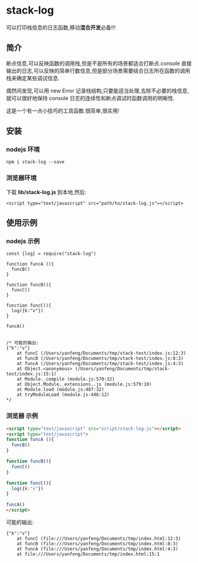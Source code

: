 # stack-log
可以打印栈信息的日志函数,移动**混合开发**必备!!!

## 简介

断点信息,可以反映函数的调用栈,但是不是所有的场景都适合打断点.console 直接输出的日志,可以反映的简单行数信息,但是部分场景需要结合日志所在函数的调用栈来确定某些调试信息.

偶然间发现,可以用 new Error 记录栈结构,只要能适当处理,去除不必要的栈信息,就可以很好地保持 console 日志的连续性和断点调试时函数调用的明晰性.

这是一个有一点小技巧的工具函数.很简单,很实用!

## 安装

### nodejs 环境

```
npm i stack-log --save
```

### 浏览器环境

下载 **lib/stack-log.js** 到本地,然后:

```
<script type="text/javascript" src="path/to/stack-log.js"></script>
```

## 使用示例

### nodejs 示例

```
const {log} = require("stack-log")

function funcA (){
  funcB()
}

function funcB(){
  funcC()
}

function funcC(){
  log({k:"v"})
}

funcA()


/* 可能的输出:
{"k":"v"}
    at funcC (/Users/yanfeng/Documents/tmp/stack-test/index.js:12:3)
    at funcB (/Users/yanfeng/Documents/tmp/stack-test/index.js:8:3)
    at funcA (/Users/yanfeng/Documents/tmp/stack-test/index.js:4:3)
    at Object.<anonymous> (/Users/yanfeng/Documents/tmp/stack-test/index.js:15:1)
    at Module._compile (module.js:570:32)
    at Object.Module._extensions..js (module.js:579:10)
    at Module.load (module.js:487:32)
    at tryModuleLoad (module.js:446:12)
*/
```

### 浏览器 示例

```html
<script type="text/javascript" src="script/stack-log.js"></script>
<script type="text/javascript">
function funcA (){
  funcB()
}

function funcB(){
  funcC()
}

function funcC(){
  log({k:"v"})
}

funcA()
</script>
```

可能的输出:

```
{"k":"v"}
    at funcC (file:///Users/yanfeng/Documents/tmp/index.html:12:3)
    at funcB (file:///Users/yanfeng/Documents/tmp/index.html:8:3)
    at funcA (file:///Users/yanfeng/Documents/tmp/index.html:4:3)
    at file:///Users/yanfeng/Documents/tmp/index.html:15:1
```